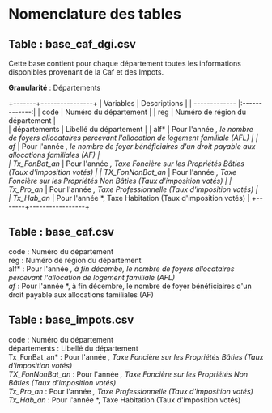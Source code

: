 # Nomenclature des tables 


## Table : base_caf_dgi.csv

Cette base contient pour chaque département toutes les informations disponibles provenant de la Caf et des Impots.

**Granularité** : Départements

+-------+----------------+
| Variables       | Descriptions |
| ------------- |:-------------:| 
| code      | Numéro du département | 
| reg      | Numéro de région du département |   
| départements | Libellé du département     |
| alf*      | Pour l'année *, le nombre de foyers allocataires percevant l'allocation de logement familiale (AFL) | 
| af*    | Pour l'année *, le nombre de foyer bénéficiaires d'un droit payable aux allocations familiales (AF)    |   
| Tx_FonBat_an* | Pour l'année *, Taxe Foncière sur les Propriétés  Bâties (Taux d'imposition votés)     |
| TX_FonNonBat_an*     | Pour l'année *, Taxe Foncière sur les Propriétés  Non  Bâties (Taux d'imposition votés) | 
| Tx_Pro_an*  | Pour l'année *, Taxe Professionnelle (Taux d'imposition votés)      |   
| Tx_Hab_an* | Pour l'année *, Taxe Habitation (Taux d'imposition votés)      |
+-------+-----------------+

## Table : base_caf.csv

code : Numéro du département  
reg : Numéro de région du département  
alf* : Pour l'année *, à fin décembe, le nombre de foyers allocataires percevant l'allocation de logement familiale (AFL)  
af* : Pour l'année *, à fin décembre, le nombre de foyer bénéficiaires d'un droit payable aux allocations familiales (AF)  

## Table : base_impots.csv

code : Numéro du département  
départements : Libellé du département  
Tx_FonBat_an* : Pour l'année *, Taxe Foncière sur les Propriétés  Bâties (Taux d'imposition votés)  
TX_FonNonBat_an* : Pour l'année *, Taxe Foncière sur les Propriétés  Non  Bâties (Taux d'imposition votés)  
Tx_Pro_an* : Pour l'année *, Taxe Professionnelle (Taux d'imposition votés)  
Tx_Hab_an* : Pour l'année *, Taxe Habitation (Taux d'imposition votés)  